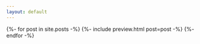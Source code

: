 ```yaml
---
layout: default
---
```


{%- for post in site.posts -%}
    {%- include preview.html post=post -%}
{%- endfor -%}
